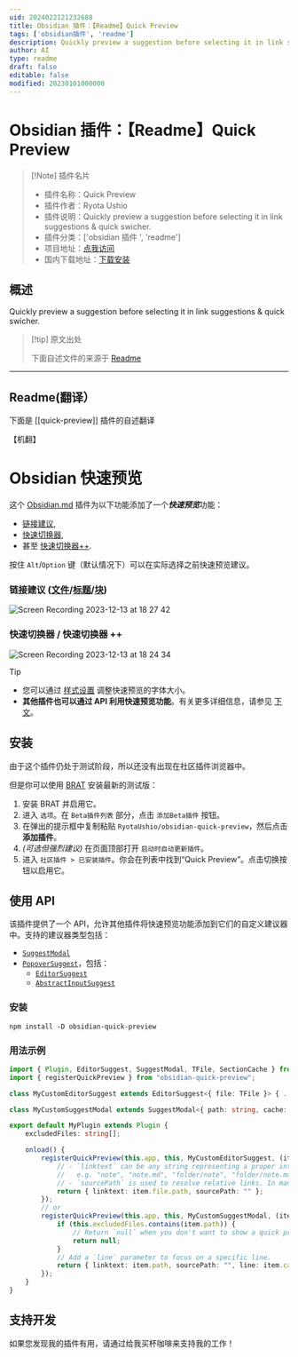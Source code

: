 ```yaml
---
uid: 2024022121232688
title: Obsidian 插件：【Readme】Quick Preview
tags: ['obsidian插件', 'readme']
description: Quickly preview a suggestion before selecting it in link suggestions & quick swicher.
author: AI
type: readme
draft: false
editable: false
modified: 20230101000000
---
```


# Obsidian 插件：【Readme】Quick Preview

> [!Note] 插件名片
> - 插件名称：Quick Preview
> - 插件作者：Ryota Ushio
> - 插件说明：Quickly preview a suggestion before selecting it in link suggestions & quick swicher.
> - 插件分类：['obsidian 插件 ', 'readme']
> - 项目地址：[点我访问](https://github.com/RyotaUshio/obsidian-quick-preview)
> - 国内下载地址：[下载安装](https://pkmer.cn/products/plugin/pluginMarket/?quick-preview)

## 概述

Quickly preview a suggestion before selecting it in link suggestions & quick swicher.

> [!tip] 原文出处
>
>下面自述文件的来源于 [Readme](https://ghproxy.net/https://raw.githubusercontent.com/RyotaUshio/obsidian-quick-preview/main/README.md)
>

---

## Readme(翻译）

下面是 [[quick-preview]] 插件的自述翻译

【机翻】

# Obsidian 快速预览

这个 [Obsidian.md](https://obsidian.md) 插件为以下功能添加了一个***快速预览***功能：

- [链接建议](https://help.obsidian.md/Linking+notes+and+files/Internal+links),
- [快速切换器](https://help.obsidian.md/Plugins/Quick+switcher),
- 甚至 [快速切换器++](https://github.com/darlal/obsidian-switcher-plus).

按住 `Alt`/`Option` 键（默认情况下）可以在实际选择之前快速预览建议。

### 链接建议 ([文件](https://help.obsidian.md/Linking+notes+and+files/Internal+links#Link%20to%20a%20file)/[标题](https://help.obsidian.md/Linking+notes+and+files/Internal+links#Link%20to%20a%20heading%20in%20a%20note)/[块](https://help.obsidian.md/Linking+notes+and+files/Internal+links#Link%20to%20a%20block%20in%20a%20note))

![Screen Recording 2023-12-13 at 18 27 42](https://cdn.pkmer.cn/covers/quick-preview_1_0.gif!pkmer)

### 快速切换器 / 快速切换器 ++

![Screen Recording 2023-12-13 at 18 24 34](https://github.com/RyotaUshio/obsidian-quick-preview/assets/72342591/4eaae76b-b0fa-425f-a3ff-857b70e9a02a)

> [!tip]
> - 您可以通过 [样式设置](https://github.com/mgmeyers/obsidian-style-settings) 调整快速预览的字体大小。
> - **其他插件也可以通过 API 利用快速预览功能**。有关更多详细信息，请参见 [下文](#using-the-api)。

## 安装

由于这个插件仍处于测试阶段，所以还没有出现在社区插件浏览器中。

但是你可以使用 [BRAT](https://github.com/TfTHacker/obsidian42-brat) 安装最新的测试版：

1. 安装 BRAT 并启用它。
2. 进入 `选项`。在 `Beta插件列表` 部分，点击 `添加Beta插件` 按钮。
3. 在弹出的提示框中复制粘贴 `RyotaUshio/obsidian-quick-preview`，然后点击**添加插件**。
4. *(可选但强烈建议)* 在页面顶部打开 `启动时自动更新插件`。
5. 进入 `社区插件 > 已安装插件`。你会在列表中找到“Quick Preview”。点击切换按钮以启用它。

## 使用 API

该插件提供了一个 API，允许其他插件将快速预览功能添加到它们的自定义建议器中。支持的建议器类型包括：

- [`SuggestModal`](https://docs.obsidian.md/Reference/TypeScript+API/SuggestModal)
- [`PopoverSuggest`](https://docs.obsidian.md/Reference/TypeScript+API/PopoverSuggest)，包括：
  - [`EditorSuggest`](https://docs.obsidian.md/Reference/TypeScript+API/EditorSuggest)
  - [`AbstractInputSuggest`](https://docs.obsidian.md/Reference/TypeScript+API/AbstractInputSuggest)

### 安装

```
npm install -D obsidian-quick-preview
```

### 用法示例

```ts
import { Plugin, EditorSuggest, SuggestModal, TFile, SectionCache } from "obsidian";
import { registerQuickPreview } from "obsidian-quick-preview";

class MyCustomEditorSuggest extends EditorSuggest<{ file: TFile }> { ... }

class MyCustomSuggestModal extends SuggestModal<{ path: string, cache: SectionCache }> { ... }

export default MyPlugin extends Plugin {
    excludedFiles: string[];

    onload() {
        registerQuickPreview(this.app, this, MyCustomEditorSuggest, (item) => {
            // - `linktext` can be any string representing a proper internal link,
            //   e.g. "note", "note.md", "folder/note", "folder/note.md", "note#heading", "note#^block-id" etc
            // - `sourcePath` is used to resolve relative links. In many cases, you can just pass an empty string.
            return { linktext: item.file.path, sourcePath: "" };
        });
        // or
        registerQuickPreview(this.app, this, MyCustomSuggestModal, (item) => {
            if (this.excludedFiles.contains(item.path)) {
                // Return `null` when you don't want to show a quick preview for the item.
                return null;
            }
            // Add a `line` parameter to focus on a specific line.
            return { linktext: item.path, sourcePath: "", line: item.cache.position.start.line };
        });
    }
}

```

## 支持开发

如果您发现我的插件有用，请通过给我买杯咖啡来支持我的工作！
